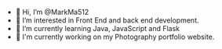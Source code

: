 - 👋 Hi, I’m @MarkMa512
- 👀 I’m interested in Front End and back end development. 
- 🌱 I’m currently learning Java, JavaScript and Flask
- 📸 I'm currently working on my Photography portfolio website. 

<!---
MarkMa512/MarkMa512 is a ✨ special ✨ repository because its `README.md` (this file) appears on your GitHub profile.
You can click the Preview link to take a look at your changes.
--->
